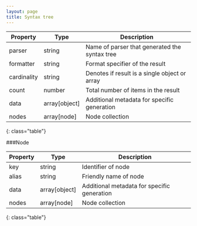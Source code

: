 ```yaml
---
layout: page
title: Syntax tree
---
```


| Property	 | Type   	   | Description						|
| ------------ | ------------- | -------------------------------------------------- |
| parser	 | string 	   | Name of parser that generated the syntax tree 	|
| formatter	 | string 	   | Format specifier of the result			|
| cardinality  | string        | Denotes if result is a single object or array	|
| count	 | number 	   | Total number of items in the result			|
| data 	 | array[object] | Additional metadata for specific generation		|
| nodes	 | array[node]   | Node collection						|
{: class="table"} 	

###Node

| Property | Type   	      | Description							|
| -------- | ------------- | ------------------------------------------------------ |
| key	    | string 	      | Identifier of node						|
| alias    | string 	      | Friendly name of node					|
| data     | array[object] | Additional metadata for specific generation		|
| nodes    | array[node]   | Node collection						|
{: class="table"} 